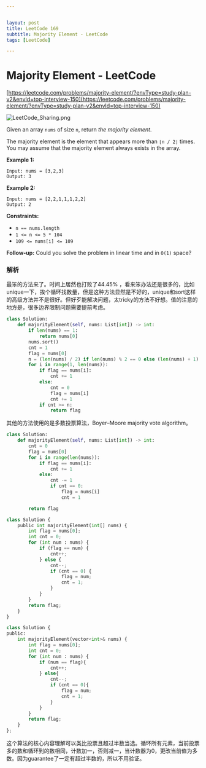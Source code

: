 ```yaml
---


layout: post
title: LeetCode 169
subtitle: Majority Element - LeetCode
tags: [LeetCode]

---
```


<head>
    <script src="https://cdn.mathjax.org/mathjax/latest/MathJax.js?config=TeX-AMS-MML_HTMLorMML" type="text/javascript"></script>
    <script type="text/x-mathjax-config">
        MathJax.Hub.Config({
            tex2jax: {
            skipTags: ['script', 'noscript', 'style', 'textarea', 'pre'],
            inlineMath: [['$','$']]
            }
        });
    </script>
</head>


# Majority Element - LeetCode

[https://leetcode.com/problems/majority-element/?envType=study-plan-v2&envId=top-interview-150](https://leetcode.com/problems/majority-element/?envType=study-plan-v2&envId=top-interview-150)

![LeetCode_Sharing.png](Majority%20Element%20-%20LeetCode%204c11001bd3d34b4295befdc7072198dd/LeetCode_Sharing.png)

Given an array `nums` of size `n`, return *the majority element*.

The majority element is the element that appears more than `⌊n / 2⌋` times. You may assume that the majority element always exists in the array.

**Example 1:**

```
Input: nums = [3,2,3]
Output: 3

```

**Example 2:**

```
Input: nums = [2,2,1,1,1,2,2]
Output: 2

```

**Constraints:**

- `n == nums.length`
- `1 <= n <= 5 * 104`
- `109 <= nums[i] <= 109`

**Follow-up:** Could you solve the problem in linear time and in `O(1)` space?

### 解析

最笨的方法来了。时间上居然也打败了44.45% ，看来笨办法还是很多的，比如unique一下，挨个循环找数量，但是这种方法显然是不好的，unique和sort这样的高级方法并不是很好。但好歹能解决问题，太tricky的方法不好想。值的注意的地方是，很多边界限制问题需要提前考虑。

```python
class Solution:
    def majorityElement(self, nums: List[int]) -> int:
        if len(nums) == 1:
            return nums[0]
        nums.sort()
        cnt = 1
        flag = nums[0]
        n = (len(nums) / 2) if len(nums) % 2 == 0 else (len(nums) + 1) / 2
        for i in range(1, len(nums)):
            if flag == nums[i]:
                cnt += 1
            else:
                cnt = 0
                flag = nums[i]
                cnt += 1
            if cnt >= n:
                return flag
```

其他的方法使用的是多数投票算法，Boyer–Moore majority vote algorithm。

```python
class Solution:
    def majorityElement(self, nums: List[int]) -> int:
        cnt = 0
        flag = nums[0]
        for i in range(len(nums)):
            if flag == nums[i]:
                cnt += 1
            else:
                cnt -= 1
                if cnt == 0:
                    flag = nums[i]
                    cnt = 1

        return flag
```

```python
class Solution {
    public int majorityElement(int[] nums) {
        int flag = nums[0];
        int cnt = 0;
        for (int num : nums) {
            if (flag == num) {
                cnt++;
            } else {
                cnt--;
                if (cnt == 0) {
                    flag = num;
                    cnt = 1;
                }
            }
        }
        return flag;
    }
}
```

```python
class Solution {
public:
    int majorityElement(vector<int>& nums) {
        int flag = nums[0];
        int cnt = 0;
        for (int num : nums) {
            if (num == flag){
                cnt++;
            } else{
                cnt--;
                if (cnt == 0){
                    flag = num;
                    cnt = 1;
                }
            }
        }
        return flag;
    }
};
```

这个算法的核心内容理解可以类比投票且超过半数当选。循环所有元素，当前投票多的数和循环到的数相同，计数加一，否则减一，当计数器为0，更改当前值为多数。因为guarantee了一定有超过半数的，所以不用验证。